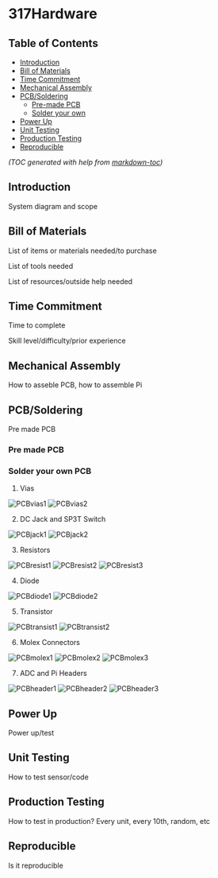 # 317Hardware

## Table of Contents

- [Introduction](#introduction)
- [Bill of Materials](#bill-of-materials)
- [Time Commitment](#time-commitment)
- [Mechanical Assembly](#mechanical-assembly)
- [PCB/Soldering](#pcbsoldering)
  * [Pre-made PCB](#pre-made-pcb)
  * [Solder your own](#solder-your-own-pcb)
- [Power Up](#power-up)
- [Unit Testing](#unit-testing)
- [Production Testing](#production-testing)
- [Reproducible](#reproducible)

_(TOC generated with help from [markdown-toc](https://github.com/jonschlinkert/markdown-toc))_

## Introduction

System diagram and scope

## Bill of Materials

List of items or materials needed/to purchase

List of tools needed

List of resources/outside help needed

## Time Commitment

Time to complete

Skill level/difficulty/prior experience

## Mechanical Assembly

How to asseble PCB, how to assemble Pi

## PCB/Soldering

Pre made PCB

### Pre made PCB

### Solder your own PCB

1. Vias

![PCBvias1](https://raw.githubusercontent.com/DBoo92/317Hardware/master/readme_images/pcb/PCBvias1.jpg) ![PCBvias2](https://raw.githubusercontent.com/DBoo92/317Hardware/master/readme_images/pcb/PCBvias2.JPG)

2. DC Jack and SP3T Switch

![PCBjack1](https://raw.githubusercontent.com/DBoo92/317Hardware/master/readme_images/pcb/PCBjack1.jpg) ![PCBjack2](https://raw.githubusercontent.com/DBoo92/317Hardware/master/readme_images/pcb/PCBjack2.JPG)

3. Resistors

![PCBresist1](https://raw.githubusercontent.com/DBoo92/317Hardware/master/readme_images/pcb/PCBresist1.jpg) ![PCBresist2](https://raw.githubusercontent.com/DBoo92/317Hardware/master/readme_images/pcb/PCBresist2.JPG) ![PCBresist3](https://raw.githubusercontent.com/DBoo92/317Hardware/master/readme_images/pcb/PCBresist3.JPG)

4. Diode

![PCBdiode1](https://raw.githubusercontent.com/DBoo92/317Hardware/master/readme_images/pcb/PCBdiode1.jpg) ![PCBdiode2](https://raw.githubusercontent.com/DBoo92/317Hardware/master/readme_images/pcb/PCBdiode2.JPG)

5. Transistor

![PCBtransist1](https://raw.githubusercontent.com/DBoo92/317Hardware/master/readme_images/pcb/PCBtransist1.jpg) ![PCBtransist2](https://raw.githubusercontent.com/DBoo92/317Hardware/master/readme_images/pcb/PCBtransist2.JPG)

6. Molex Connectors

![PCBmolex1](https://raw.githubusercontent.com/DBoo92/317Hardware/master/readme_images/pcb/PCBmolex1.jpg) ![PCBmolex2](https://raw.githubusercontent.com/DBoo92/317Hardware/master/readme_images/pcb/PCBmolex2.JPG) ![PCBmolex3](https://raw.githubusercontent.com/DBoo92/317Hardware/master/readme_images/pcb/PCBmolex3.JPG)

7. ADC and Pi Headers

![PCBheader1](https://raw.githubusercontent.com/DBoo92/317Hardware/master/readme_images/pcb/PCBheader1.jpg) ![PCBheader2](https://raw.githubusercontent.com/DBoo92/317Hardware/master/readme_images/pcb/PCBheader2.JPG) ![PCBheader3](https://raw.githubusercontent.com/DBoo92/317Hardware/master/readme_images/pcb/PCBheader3.JPG)

## Power Up

Power up/test

## Unit Testing

How to test sensor/code

## Production Testing

How to test in production? Every unit, every 10th, random, etc

## Reproducible

Is it reproducible

